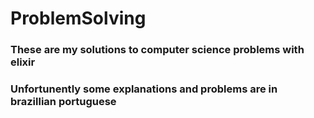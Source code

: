 # ProblemSolving
### These are my solutions to computer science problems with elixir

### Unfortunently some explanations and problems are in brazillian portuguese